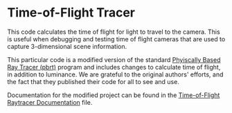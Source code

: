 # Time-of-Flight Tracer

This code calculates the time of flight for light to travel to the camera. This is useful when debugging and testing time of flight cameras that are used to capture 3-dimensional scene information.

This particular code is a modified version of the standard [Phyiscally Based Ray Tracer (pbrt)](http://pbrt.org/) program and includes changes to calculate time of flight, in addition to luminance. We are grateful to the original authors' efforts, and the fact that they published their code for all to see and use.

Documentation for the modified project can be found in the [Time-of-Flight Raytracer Documentation](docs/Time-of-Flight%20Raytracer%20Documentation.pdf) file.